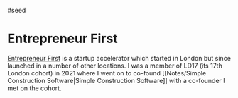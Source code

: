 #seed
# Entrepreneur First

[Entrepreneur First](https://joinef.com) is a startup accelerator which started in London but since launched in a number of other locations. I was a member of LD17 (its 17th London cohort) in 2021 where I went on to co-found [[Notes/Simple Construction Software|Simple Construction Software]] with a co-founder I met on the cohort.